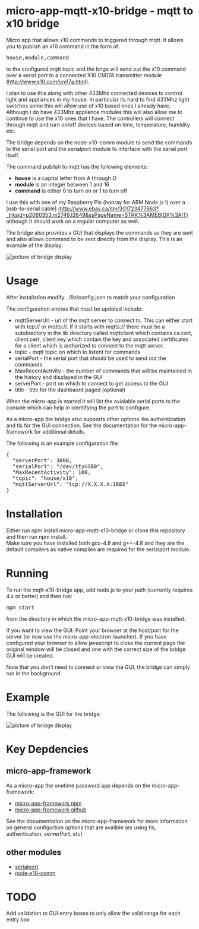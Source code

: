 # micro-app-mqtt-x10-bridge - mqtt to x10 bridge

Micro app that allows x10 commands to triggered through
mqtt. It allows you to publish an x10 command in the form of:

<PRE>
house,module,command
</PRE>

to the configured mqtt topic and the brige will send out the
x10 command over a serial port to a connected X10 CM17A
transmitter module (http://www.x10.com/cm17a.html). 

I plan to use this along with other 433Mhz connected devices to 
control light and appliances in my house.  In particular its
hard to find 433Mhz light switches some this will allow use of
x10 based ones I already have. Although I do have
433Mhz appliance modules this will also allow me to continue
to use the x10 ones that I have.  The controllers will connect
through mqtt and turn on/off devices based on time, temperature,
humidity etc.

The bridge depends on the node-x10-comm module to send the commands
to the serial port and the serialport module to interface with the
serial port itself.

The command publish to mqtt has the following elements:

* **house** is a capital letter from  A through O
* **module** is an integer between 1 and 16
* **command** is either 0 to turn on or 1 to turn off

I use this with one of my Raspberry Pis (hooray for ARM Node.js !)
over a [usb-to-serial cable]
(http://www.ebay.ca/itm/301723477663?_trksid=p2060353.m2749.l2649&ssPageName=STRK%3AMEBIDX%3AIT)
although it should work on a regular computer as well.

The bridge also provides a GUI that displays the commands as they are sent
and also allows command to be sent directly from the display.  This is an
example of the display:

![picture of bridge display](https://raw.githubusercontent.com/mhdawson/micro-app-mqtt-x10-bridge/master/pictures/mqttx10bridge.jpg)


# Usage

After installation modify ../lib/config.json to match your configuration

The configuration entries that must be updated include:

* mqttServerUrl - url of the mqtt server to connect to.  This can either start
  with tcp:// or mqtts://. If it starts with mqtts://  there must be a subdirectory
  in the lib directory called mqttclient which contains ca.cert, client.cert,
  client.key which contain the key and associated certificates for a client
  which is authorized to connect to the mqtt server.
* topic - mqtt topic on which to listent for commands
* serialPort - the serial port that should be used to send out the commands
* MaxRecentActivity - the number of commands that will be maintained in the history
  and displayed in the GUI
* serverPort - port on which to connect to get access to the GUI
* title - title for the dashbaord paged (optional)

When the micro-app is started it will list the avialable serial ports to 
the console which can help in identifying the port to configure.

As a micro-app the bridge also supports other options like authentication and
tls for the GUI connection.  See the documentation for the micro-app-framework
for additional details.

The following is an example configuration file:

<PRE>
{
  "serverPort": 3000,
  "serialPort": "/dev/ttyUSB0",
  "MaxRecentActivity": 100,
  "topic": "house/x10",
  "mqttServerUrl": "tcp://X.X.X.X:1883"
}
</PRE>

# Installation

Either run npm install micro-app-mqtt-x10-bridge or clone this repository and then run npm install.  
Make sure you have installed both gcc-4.8 and g++-4.8 and they are the default compilers
as native compiles are required for the serialport module. 

# Running

To run the mqtt-x10-bridge app, add node.js to your path (currently requires 4.x or better) and
then run:

<PRE>
npm start
</PRE>

from the directory in which the micro-app-mqtt-x10-bridge was installed.

If you want to view the GUI. Point your browser at the host/port for the server
(or now use the micro-app-electron-launcher). 
If you have configured your browser to allow javascript to close the current page
the original window will be closed and one with the correct size of the
bridge GUI will be created.

Note that you don't need to connect or view the GUI, the bridge can simply run
in the background.


# Example

The following is the GUI for the bridge:

![picture of bridge display](https://raw.githubusercontent.com/mhdawson/micro-app-mqtt-x10-bridge/master/pictures/mqttx10bridge.jpg)

# Key Depdencies

## micro-app-framework
As a micro-app the onetime password app depends on the micro-app-framework:

* [micro-app-framework npm](https://www.npmjs.com/package/micro-app-framework)
* [micro-app-framework github](https://github.com/mhdawson/micro-app-framework)

See the documentation on the micro-app-framework for more information on general
configurtion options that are availble (ex using tls, authentication, serverPort, etc)

## other modules

* [serialport](https://www.npmjs.com/package/serialport)
* [node-x10-comm](https://www.npmjs.com/package/node-x10-comm)

# TODO
Add validation to GUI entry boxes to only allow the valid range for each entry box
